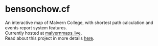 # bensonchow.cf
An interactive map of Malvern College, with shortest path calculation and events report system features.
<br>Currently hosted at [malvernmaps.live](https://malvernmaps.live).
<br>Read about this project in more details [here](https://bensonchow.cf/%F0%9F%9A%A7projects%F0%9F%9A%A7/malvern_maps).


 